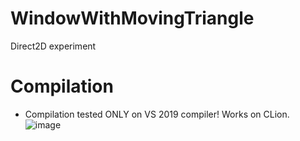 # WindowWithMovingTriangle
Direct2D experiment
# Compilation
* Compilation tested ONLY on VS 2019 compiler! Works on CLion. 
![image](https://user-images.githubusercontent.com/20579256/114319207-23ad9c00-9b19-11eb-8981-98a0aeb1233f.png)
